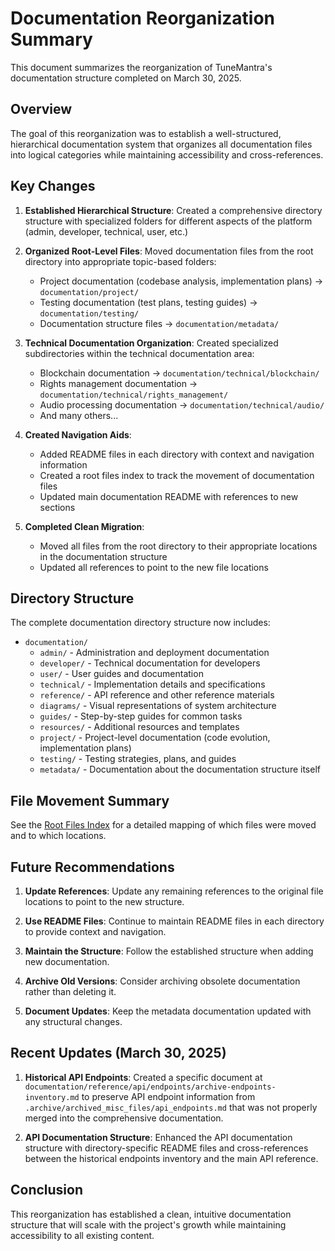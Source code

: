 # Documentation Reorganization Summary

This document summarizes the reorganization of TuneMantra's documentation structure completed on March 30, 2025.

## Overview

The goal of this reorganization was to establish a well-structured, hierarchical documentation system that organizes all documentation files into logical categories while maintaining accessibility and cross-references.

## Key Changes

1. **Established Hierarchical Structure**: Created a comprehensive directory structure with specialized folders for different aspects of the platform (admin, developer, technical, user, etc.)

2. **Organized Root-Level Files**: Moved documentation files from the root directory into appropriate topic-based folders:
   - Project documentation (codebase analysis, implementation plans) → `documentation/project/`
   - Testing documentation (test plans, testing guides) → `documentation/testing/`
   - Documentation structure files → `documentation/metadata/`

3. **Technical Documentation Organization**: Created specialized subdirectories within the technical documentation area:
   - Blockchain documentation → `documentation/technical/blockchain/`
   - Rights management documentation → `documentation/technical/rights_management/`
   - Audio processing documentation → `documentation/technical/audio/`
   - And many others...

4. **Created Navigation Aids**:
   - Added README files in each directory with context and navigation information
   - Created a root files index to track the movement of documentation files
   - Updated main documentation README with references to new sections

5. **Completed Clean Migration**:
   - Moved all files from the root directory to their appropriate locations in the documentation structure
   - Updated all references to point to the new file locations

## Directory Structure

The complete documentation directory structure now includes:

- `documentation/`
  - `admin/` - Administration and deployment documentation
  - `developer/` - Technical documentation for developers
  - `user/` - User guides and documentation
  - `technical/` - Implementation details and specifications
  - `reference/` - API reference and other reference materials
  - `diagrams/` - Visual representations of system architecture
  - `guides/` - Step-by-step guides for common tasks
  - `resources/` - Additional resources and templates
  - `project/` - Project-level documentation (code evolution, implementation plans)
  - `testing/` - Testing strategies, plans, and guides
  - `metadata/` - Documentation about the documentation structure itself

## File Movement Summary

See the [Root Files Index](../ROOT_FILES_INDEX.md) for a detailed mapping of which files were moved and to which locations.

## Future Recommendations

1. **Update References**: Update any remaining references to the original file locations to point to the new structure.

2. **Use README Files**: Continue to maintain README files in each directory to provide context and navigation.

3. **Maintain the Structure**: Follow the established structure when adding new documentation.

4. **Archive Old Versions**: Consider archiving obsolete documentation rather than deleting it.

5. **Document Updates**: Keep the metadata documentation updated with any structural changes.

## Recent Updates (March 30, 2025)

1. **Historical API Endpoints**: Created a specific document at `documentation/reference/api/endpoints/archive-endpoints-inventory.md` to preserve API endpoint information from `.archive/archived_misc_files/api_endpoints.md` that was not properly merged into the comprehensive documentation.

2. **API Documentation Structure**: Enhanced the API documentation structure with directory-specific README files and cross-references between the historical endpoints inventory and the main API reference.

## Conclusion

This reorganization has established a clean, intuitive documentation structure that will scale with the project's growth while maintaining accessibility to all existing content.